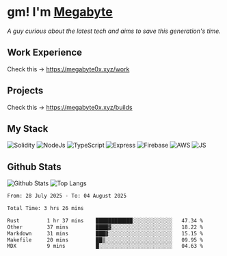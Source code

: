 # gm! I'm [Megabyte](https://megabyte0x.xyz/)

*A guy curious about the latest tech and aims to save this generation's time.*

## Work Experience

Check this -> https://megabyte0x.xyz/work

## Projects

Check this -> https://megabyte0x.xyz/builds

## My Stack

![Solidity](https://img.shields.io/badge/solidity-grey?style=for-the-badge&logo=solidity&logoColor=Green)
![NodeJs](https://img.shields.io/badge/NODE_JS-grey?style=for-the-badge&logo=nodedotjs&logoColor=Green)
![TypeScript](https://img.shields.io/badge/TS-grey?style=for-the-badge&logo=typescript&logoColor=Green)
![Express](https://img.shields.io/badge/EXPRESS-grey?style=for-the-badge&logo=EXPRESS&logoColor=Green)
![Firebase](https://img.shields.io/badge/EXPRESS-grey?style=for-the-badge&logo=EXPRESS&logoColor=Green)
![AWS](https://img.shields.io/badge/AWS-grey?style=for-the-badge&logo=amazonaws&logoColor=Yellow)
![JS](https://img.shields.io/badge/JS-grey?style=for-the-badge&logo=javascript&logoColor=Green)

## Github Stats

![Github Stats](https://github-readme-stats.vercel.app/api?username=megabyte0x&show_icons=true&theme=dark&hide_border=true&bg_color=0D1117) ![Top Langs](https://github-readme-stats.vercel.app/api/top-langs/?username=megabyte0x&layout=compact&theme=dark)

<!--START_SECTION:waka-->

```txt
From: 28 July 2025 - To: 04 August 2025

Total Time: 3 hrs 26 mins

Rust         1 hr 37 mins    ████████████░░░░░░░░░░░░░   47.34 %
Other        37 mins         ████▓░░░░░░░░░░░░░░░░░░░░   18.22 %
Markdown     31 mins         ███▓░░░░░░░░░░░░░░░░░░░░░   15.15 %
Makefile     20 mins         ██▒░░░░░░░░░░░░░░░░░░░░░░   09.95 %
MDX          9 mins          █░░░░░░░░░░░░░░░░░░░░░░░░   04.63 %
```

<!--END_SECTION:waka-->


